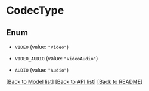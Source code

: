 # CodecType

## Enum


* `VIDEO` (value: `"Video"`)

* `VIDEO_AUDIO` (value: `"VideoAudio"`)

* `AUDIO` (value: `"Audio"`)


[[Back to Model list]](../README.md#documentation-for-models) [[Back to API list]](../README.md#documentation-for-api-endpoints) [[Back to README]](../README.md)


